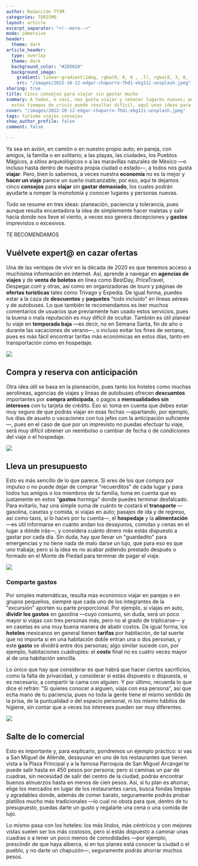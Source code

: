 ```yaml
---
author: Redacción TYSM
categories: TURISMO
layout: article
excerpt_separator: "<!--more-->"
mode: immersive
header:
  theme: dark
article_header:
  type: overlay
  theme: dark
  background_color: "#203028"
  background_image:
    gradient: linear-gradient(1deg, rgba(0, 0, 0 , .7), rgba(8, 3, 8, .9))
    src: "/images/2022-10-12-edgar-chaparro-7hdi-ekg11i-unsplash.jpeg"
sharing: true
title: Cinco consejos para viajar sin gastar mucho
summary: A todos, o casi, nos gusta viajar y conocer lugares nuevos; pero como en
  estos tiempos de crisis puede resultar difícil, aquí unas ideas para no gastar tanto…
cover: "/images/2022-10-12-edgar-chaparro-7hdi-ekg11i-unsplash.jpeg"
tags: turismo viajes consejos
show_author_profile: false
comment: false

---
```

Ya sea en avión, en camión o en nuestro propio auto; en pareja, con amigos, la familia o en solitario; a las playas, las ciudades, los Pueblos Mágicos, a sitios arqueológicos o a las maravillas naturales de México —o incluso hasta dentro de nuestra propia ciudad o estado—, a todos nos gusta **viajar**. Pero, bien lo sabemos, a veces nuestra **economía** no es la mejor y **hacer un viaje** parece un sueño inalcanzable; por eso, aquí te dejamos cinco **consejos** para **viajar** sin **gastar demasiado**, los cuales podrán ayudarte a romper la monotonía y conocer lugares y personas nuevas.

Todo se resume en tres ideas: planeación, paciencia y tolerancia, pues aunque resulta encantadora la idea de simplemente hacer maletas y salir hacia donde nos lleve el viento, a veces eso genera decepciones y **gastos** imprevistos o excesivos.

TE RECOMENDAMOS

## Vuélvete expert@ en cazar ofertas

Una de las ventajas de vivir en la década de 2020 es que tenemos acceso a muchísima información en internet. Así, aprende a navegar en **agencias de viajes** y de **venta de boletos** en línea como BestDay, PriceTravel, Despegar.com y otras, así como en organizadoras de _tours_ y páginas de **ofertas turísticas** tales como Trivago y Expedia. De igual forma, puedes estar a la caza de **descuentos** y **paquetes** "todo incluido" en líneas aéreas y de autobuses. Lo que también te recomendamos es leer muchos comentarios de usuarios que previamente han usado estos servicios, pues la buena o mala reputación es muy difícil de ocultar. También es útil planear tu viaje en **temporada baja** —es decir, no en Semana Santa, fin de año o durante las vacaciones de verano—, o incluso evitar los fines de semana, pues es más fácil encontrar tarifas más económicas en estos días, tanto en transportación como en hospedaje.

![](https://upload.wikimedia.org/wikipedia/commons/thumb/5/5d/Tourist_Serengeti.png/1024px-Tourist_Serengeti.png)

## Compra y reserva con anticipación

Otra idea útil se basa en la planeación, pues tanto los hoteles como muchas aerolíneas, agencias de viajes y líneas de autobuses ofrecen **descuentos** importantes por **compra anticipada**, o pagos a **mensualidades sin intereses** con tu tarjeta de crédito. Eso sí: toma en cuenta que debes estar muy seguro de que podrás viajar en esas fechas —apartando, por ejemplo, tus días de asueto o vacaciones con tus jefes con la anticipación suficiente—, pues en el caso de que por un imprevisto no puedas efectuar tu viaje, será muy difícil obtener un reembolso o cambiar de fecha o de condiciones del viaje o el hospedaje.

![](https://upload.wikimedia.org/wikipedia/commons/thumb/5/56/Hotel-room-renaissance-columbus-ohio.jpg/1024px-Hotel-room-renaissance-columbus-ohio.jpg)

## Lleva un presupuesto

Esto es más sencillo de lo que parece. Si eres de los que compra por impulso o no puede dejar de comprar "recuerditos" de cada lugar y para todos tus amigos o los miembros de tu familia, toma en cuenta que es justamente en estos "**gastos** hormiga" donde puedes terminar desfalcado. Para evitarlo, haz una simple suma de cuánto te costará el **transporte** —gasolina, casetas y comida, si viajas en auto; pasajes de ida y de regreso, así como taxis, si lo haces por tu cuenta—, el **hospedaje** y la **alimentación** —es útil informarse en cuánto andan los desayunos, comidas y cenas en el lugar a dónde irás—, y considera cuánto dinero más estás dispuesto a gastar por cada día. Sin duda, hay que llevar un "guardadito" para emergencias y no tiene nada de malo darse un lujo, que para eso es que uno trabaja; pero si la idea es no acabar pidiendo prestado después o formado en el Monte de Piedad para terminar de pagar el viaje.

![](https://upload.wikimedia.org/wikipedia/commons/thumb/4/48/Czech_Wallet.jpg/1024px-Czech_Wallet.jpg)

### Comparte gastos

Por simples matemáticas, resulta más económico viajar en parejas o en grupos pequeños, siempre que cada uno de los integrantes de la "excursión" aporten su parte proporcional. Por ejemplo, si viajas en auto, **dividir los gastos** en gasolina —cuyo consumo, sin duda, será un poco mayor si viajas con tres personas más, pero no al grado de triplicarse— y en casetas es una muy buena manera de abatir costos. De igual forma, los **hoteles** mexicanos en general tienen **tarifas** por habitación, de tal suerte que no importa si en una habitación doble entran una o dos personas, y este **gasto** se dividirá entre dos personas; algo similar sucede con, por ejemplo, habitaciones cuádruples: el **costo** final no es cuatro veces mayor al de una habitación sencilla. 

Lo único que hay que considerar es que habrá que hacer ciertos sacrificios, como la falta de privacidad, y considerar si estás dispuesto o dispuesta, si es necesario, a compartir la cama con alguien. Y por último, recuerda lo que dice el refrán: "Si quieres conocer a alguien, viaja con esa persona", así que echa mano de tu paciencia, pues no toda la gente tiene el mismo sentido de la prisa, de la puntualidad o del espacio personal, ni los mismo hábitos de higiene, sin contar que a veces los intereses pueden ser muy diferentes.

![](https://upload.wikimedia.org/wikipedia/commons/9/92/Pointe_de_Grave_toeristische_trein_2019_04.jpg)

## Salte de lo comercial

Esto es importante y, para explicarlo, pondremos un ejemplo práctico: si vas a San Miguel de Allende, desayunar en uno de los restaurantes que tienen vista a la Plaza Principal y a la famosa Parroquia de San Miguel Arcángel te puede salir hasta en 450 pesos por persona; pero si caminas un par de cuadras, sin necesidad de salir del centro de la ciudad, podrás encontrar buenos almuerzos hasta en menos de cien pesos. Así, si tu plan es ahorrar, elige los mercados en lugar de los restaurantes caros, busca fondas limpias y agradables donde, además de comer barato, seguramente podrás probar platillos mucho más tradicionales —lo cual no obsta para que, dentro de tu presupuesto, puedas darte un gusto y regalarte una cena o una comida de lujo. 

Lo mismo pasa con los hoteles: los más lindos, más céntricos y con mejores vistas suelen ser los más costosos, pero si estás dispuesto a caminar unas cuadras o a tener un poco menos de comodidades —por ejemplo, prescindir de que haya alberca, si en tus planes está conocer la ciudad o el pueblo, y no darte un chapuzón—, seguramente podrás ahorrar muchos pesos.